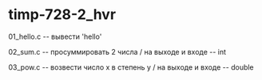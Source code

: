 # timp-728-2_hvr

01_hello.c -- вывести 'hello'

02_sum.c -- просуммировать 2 числа / на выходе и входе -- int

03_pow.c -- возвести число x в степень y / на выходе и входе -- double